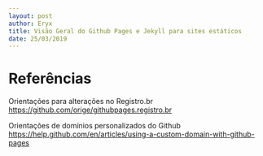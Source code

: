 ```yaml
---
layout: post
author: Eryx
title: Visão Geral do Github Pages e Jekyll para sites estáticos
date: 25/03/2019
---
```





# Referências

Orientações para alterações no Registro.br <https://github.com/orige/githubpages.registro.br>

Orientações de domínios personalizados do Github <https://help.github.com/en/articles/using-a-custom-domain-with-github-pages>
